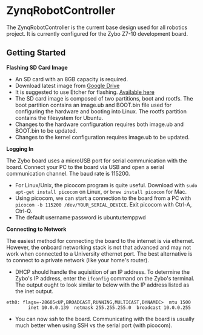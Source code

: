# ZynqRobotController
The ZynqRobotController is the current base design used for all robotics project. It is currently configured for the Zybo Z7-10 development board.

## Getting Started

**Flashing SD Card Image**

- An SD card with an 8GB capacity is required.
- Download latest image from [Google Drive](https://drive.google.com/drive/folders/1dXtW07_h6ewmt4f9UHb0d-MQymvdOmMu?usp=sharing)
- It is suggested to use Etcher for flashing. [Available here](https://www.balena.io/etcher/)
- The SD card image is composed of two partitions, boot and rootfs. The boot partition contains an image.ub and BOOT.bin file used for configuring the hardware and booting into Linux. The rootfs partition contains the filesystem for Ubuntu.
- Changes to the hardware configuration requires both image.ub and BOOT.bin to be updated.
- Changes to the kernel configuration requires image.ub to be updated.

**Logging In**

The Zybo board uses a microUSB port for serial communication with the board. Connect your PC to the board via USB and open a serial communication channel. The baud rate is 115200.
- For Linux/Unix, the picocom program is quite useful. Download with `sudo apt-get install picocom` on Linux, or `brew install picocom` for Mac. 
- Using picocom, we can start a connection to the board from a PC with  `picocom -b 115200 /dev/YOUR_SERIAL_DEVICE`. Exit picocom with Ctrl-A, Ctrl-Q.
- The default username:password is ubuntu:temppwd


**Connecting to Network**

The easiest method for connecting the board to the internet is via ethernet. However, the onboard networking stack is not that advanced and may not work when connected to a University ethernet port. The best alternative is to connect to a private network (like your home's router).
- DHCP should handle the aquisition of an IP address. To determine the Zybo's IP address, enter the `ifconfig` command on the Zybo's terminal. The output ought to look similar to below with the IP address listed as the inet output.
```
eth0: flags=-28605<UP,BROADCAST,RUNNING,MULTICAST,DYNAMIC>  mtu 1500
        inet 10.0.0.139  netmask 255.255.255.0  broadcast 10.0.0.255
```
- You can now ssh to the board. Communicating with the board is usually much better when using SSH vs the serial port (with picocom).

